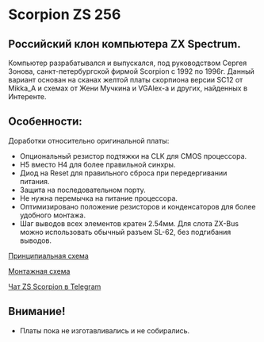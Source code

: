 # Scorpion ZS 256

## Российский клон компьютера ZX Spectrum.

Компьютер разрабатывался и выпускался, под руководством Сергея Зонова, санкт-петербургской фирмой Scorpion с 1992 по 1996г.
Данный вариант основан на сканах желтой платы скорпиона версии SC12 от Mikka_A и схемах от Жени Мучкина и VGAlex-а и других, найденных в Интеренте.

## Особенности:
Доработки относительно оригинальной платы:
- Опциональный резистор подтяжки на CLK для CMOS процессора.
- H5 вместо H4 для более правильной синхры.
- Диод на Reset для правильного сброса при передергивании питания.
- Защита на последовательном порту.
- Не нужна перемычка на питание процессора.
- Оптимизировано положение резисторов и конденсаторов для более удобного монтажа.
- Шаг выводов всех элементов кратен 2.54мм. Для слота ZX-Bus можно использовать обычный разъем SL-62, без подгибания выводов.

[Принципиальная схема](Export/Schematic_Scorpion-Yellow_v12.2.0.pdf)

[Монтажная схема](Export/PCB_Scorpion-Yellow_v12.2.0.pdf)

[Чат ZS Scorpion  в Telegram](https://t.me/zs_scorpion)

## Внимание!
- Платы пока не изготавливались и не собирались.
